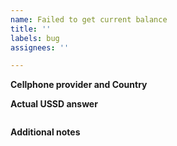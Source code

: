 ```yaml
---
name: Failed to get current balance
title: ''
labels: bug
assignees: ''

---
```


<!-- This template is for the "Unable to get balance from response" issue. -->

<!-- The error is most likely specific to your cellular provider. -->
**Cellphone provider and Country**

<!-- Please open the Phone app and dial `*100#` or an other USSD code suitable for your cellular provider. Type in the "answer" below. -->
**Actual USSD answer**
```
```

**Additional notes**
